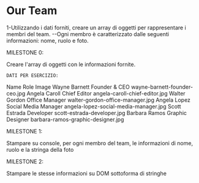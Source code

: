 # Our Team

1-Utilizzando i dati forniti, creare un array di oggetti per rappresentare i membri del team.
--Ogni membro è caratterizzato dalle seguenti informazioni: nome, ruolo e foto.

MILESTONE 0:

Creare l'array di oggetti con le informazioni fornite.

    DATI PER ESERCIZIO:

Name            Role                    Image
Wayne Barnett	Founder & CEO	        wayne-barnett-founder-ceo.jpg
Angela Caroll	Chief Editor	        angela-caroll-chief-editor.jpg
Walter Gordon	Office Manager	        walter-gordon-office-manager.jpg
Angela Lopez	Social Media Manager	angela-lopez-social-media-manager.jpg
Scott Estrada	Developer	            scott-estrada-developer.jpg
Barbara Ramos	Graphic Designer	    barbara-ramos-graphic-designer.jpg

MILESTONE 1:

Stampare su console, per ogni membro del team, le informazioni di nome, ruolo e la stringa della foto

MILESTONE 2:

Stampare le stesse informazioni su DOM sottoforma di stringhe